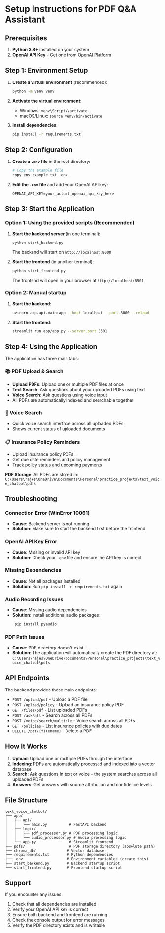 # Setup Instructions for PDF Q&A Assistant

## Prerequisites

1. **Python 3.8+** installed on your system
2. **OpenAI API Key** - Get one from [OpenAI Platform](https://platform.openai.com/api-keys)

## Step 1: Environment Setup

1. **Create a virtual environment** (recommended):
   ```bash
   python -m venv venv
   ```

2. **Activate the virtual environment**:
   - Windows: `venv\Scripts\activate`
   - macOS/Linux: `source venv/bin/activate`

3. **Install dependencies**:
   ```bash
   pip install -r requirements.txt
   ```

## Step 2: Configuration

1. **Create a `.env` file** in the root directory:
   ```bash
   # Copy the example file
   copy env_example.txt .env
   ```

2. **Edit the `.env` file** and add your OpenAI API key:
   ```
   OPENAI_API_KEY=your_actual_openai_api_key_here
   ```

## Step 3: Start the Application

### Option 1: Using the provided scripts (Recommended)

1. **Start the backend server** (in one terminal):
   ```bash
   python start_backend.py
   ```
   The backend will start on `http://localhost:8000`

2. **Start the frontend** (in another terminal):
   ```bash
   python start_frontend.py
   ```
   The frontend will open in your browser at `http://localhost:8501`

### Option 2: Manual startup

1. **Start the backend**:
   ```bash
   uvicorn app.api.main:app --host localhost --port 8000 --reload
   ```

2. **Start the frontend**:
   ```bash
   streamlit run app/app.py --server.port 8501
   ```

## Step 4: Using the Application

The application has three main tabs:

### 📚 PDF Upload & Search
- **Upload PDFs**: Upload one or multiple PDF files at once
- **Text Search**: Ask questions about your uploaded PDFs using text
- **Voice Search**: Ask questions using voice input
- All PDFs are automatically indexed and searchable together

### 🎤 Voice Search
- Quick voice search interface across all uploaded PDFs
- Shows current status of uploaded documents

### 📋 Insurance Policy Reminders
- Upload insurance policy PDFs
- Get due date reminders and policy management
- Track policy status and upcoming payments

**PDF Storage**: All PDFs are stored in: `C:\Users\rajes\OneDrive\Documents\Personal\practice_projects\text_voice_chatbot\pdfs`

## Troubleshooting

### Connection Error (WinError 10061)
- **Cause**: Backend server is not running
- **Solution**: Make sure to start the backend first before the frontend

### OpenAI API Key Error
- **Cause**: Missing or invalid API key
- **Solution**: Check your `.env` file and ensure the API key is correct

### Missing Dependencies
- **Cause**: Not all packages installed
- **Solution**: Run `pip install -r requirements.txt` again

### Audio Recording Issues
- **Cause**: Missing audio dependencies
- **Solution**: Install additional audio packages:
  ```bash
   pip install pyaudio
   ```

### PDF Path Issues
- **Cause**: PDF directory doesn't exist
- **Solution**: The application will automatically create the PDF directory at:
  `C:\Users\rajes\OneDrive\Documents\Personal\practice_projects\text_voice_chatbot\pdfs`

## API Endpoints

The backend provides these main endpoints:
- `POST /upload/pdf` - Upload a PDF file
- `POST /upload/policy` - Upload an insurance policy PDF
- `GET /files/pdf` - List uploaded PDFs
- `POST /ask/all` - Search across all PDFs
- `POST /voice/search/multiple` - Voice search across all PDFs
- `GET /policies` - List insurance policies with due dates
- `DELETE /pdf/{filename}` - Delete a PDF

## How It Works

1. **Upload**: Upload one or multiple PDFs through the interface
2. **Indexing**: PDFs are automatically processed and indexed into a vector database
3. **Search**: Ask questions in text or voice - the system searches across all uploaded PDFs
4. **Answers**: Get answers with source attribution and confidence levels

## File Structure

```
text_voice_chatbot/
├── app/
│   ├── api/
│   │   └── main.py          # FastAPI backend
│   ├── logic/
│   │   ├── pdf_processor.py # PDF processing logic
│   │   └── audio_processor.py # Audio processing logic
│   └── app.py               # Streamlit frontend
├── pdfs/                    # PDF storage directory (absolute path)
├── chroma_db/              # Vector database
├── requirements.txt        # Python dependencies
├── .env                    # Environment variables (create this)
├── start_backend.py        # Backend startup script
└── start_frontend.py       # Frontend startup script
```

## Support

If you encounter any issues:
1. Check that all dependencies are installed
2. Verify your OpenAI API key is correct
3. Ensure both backend and frontend are running
4. Check the console output for error messages
5. Verify the PDF directory exists and is writable 